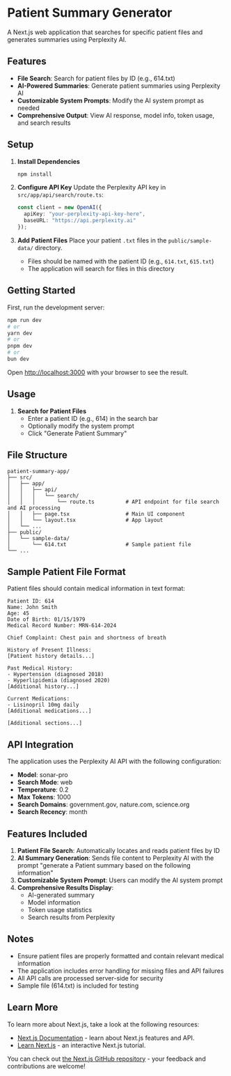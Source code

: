 # Patient Summary Generator

A Next.js web application that searches for specific patient files and generates summaries using Perplexity AI.

## Features

- **File Search**: Search for patient files by ID (e.g., 614.txt)
- **AI-Powered Summaries**: Generate patient summaries using Perplexity AI
- **Customizable System Prompts**: Modify the AI system prompt as needed
- **Comprehensive Output**: View AI response, model info, token usage, and search results

## Setup

1. **Install Dependencies**
   ```bash
   npm install
   ```

2. **Configure API Key**
   Update the Perplexity API key in `src/app/api/search/route.ts`:
   ```typescript
   const client = new OpenAI({
     apiKey: "your-perplexity-api-key-here",
     baseURL: "https://api.perplexity.ai"
   });
   ```

3. **Add Patient Files**
   Place your patient `.txt` files in the `public/sample-data/` directory.
   - Files should be named with the patient ID (e.g., `614.txt`, `615.txt`)
   - The application will search for files in this directory

## Getting Started

First, run the development server:

```bash
npm run dev
# or
yarn dev
# or
pnpm dev
# or
bun dev
```

Open [http://localhost:3000](http://localhost:3000) with your browser to see the result.

## Usage

1. **Search for Patient Files**
   - Enter a patient ID (e.g., 614) in the search bar
   - Optionally modify the system prompt
   - Click "Generate Patient Summary"

## File Structure

```
patient-summary-app/
├── src/
│   ├── app/
│   │   ├── api/
│   │   │   └── search/
│   │   │       └── route.ts          # API endpoint for file search and AI processing
│   │   ├── page.tsx                  # Main UI component
│   │   └── layout.tsx                # App layout
│   └── ...
├── public/
│   └── sample-data/
│       └── 614.txt                   # Sample patient file
└── ...
```

## Sample Patient File Format

Patient files should contain medical information in text format:

```
Patient ID: 614
Name: John Smith
Age: 45
Date of Birth: 01/15/1979
Medical Record Number: MRN-614-2024

Chief Complaint: Chest pain and shortness of breath

History of Present Illness:
[Patient history details...]

Past Medical History:
- Hypertension (diagnosed 2018)
- Hyperlipidemia (diagnosed 2020)
[Additional history...]

Current Medications:
- Lisinopril 10mg daily
[Additional medications...]

[Additional sections...]
```

## API Integration

The application uses the Perplexity AI API with the following configuration:

- **Model**: sonar-pro
- **Search Mode**: web
- **Temperature**: 0.2
- **Max Tokens**: 1000
- **Search Domains**: government.gov, nature.com, science.org
- **Search Recency**: month

## Features Included

1. **Patient File Search**: Automatically locates and reads patient files by ID
2. **AI Summary Generation**: Sends file content to Perplexity AI with the prompt "generate a Patient summary based on the following information"
3. **Customizable System Prompt**: Users can modify the AI system prompt
4. **Comprehensive Results Display**:
   - AI-generated summary
   - Model information
   - Token usage statistics
   - Search results from Perplexity

## Notes

- Ensure patient files are properly formatted and contain relevant medical information
- The application includes error handling for missing files and API failures
- All API calls are processed server-side for security
- Sample file (614.txt) is included for testing

## Learn More

To learn more about Next.js, take a look at the following resources:

- [Next.js Documentation](https://nextjs.org/docs) - learn about Next.js features and API.
- [Learn Next.js](https://nextjs.org/learn) - an interactive Next.js tutorial.

You can check out [the Next.js GitHub repository](https://github.com/vercel/next.js) - your feedback and contributions are welcome!

